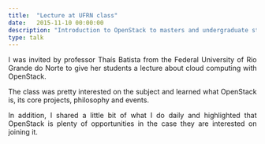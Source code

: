 ```yaml
---
title:  "Lecture at UFRN class"
date:   2015-11-10 00:00:00
description: "Introduction to OpenStack to masters and undergraduate students"
type: talk
---
```


<p align="justify">
I was invited by professor Thaís Batista from the Federal University of Rio
Grande do Norte to give her students a lecture about cloud computing with
OpenStack.
</p>

<p align="justify">
The class was pretty interested on the subject and learned what OpenStack is,
its core projects, philosophy and events.
</p>

<p align="justify">
In addition, I shared a little bit of what I do daily and highlighted that
OpenStack is plenty of opportunities in the case they are interested on
joining it.
</p>
